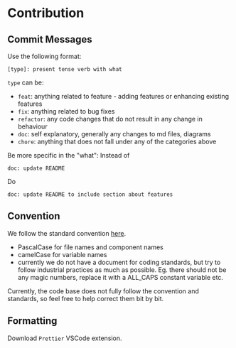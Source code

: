 # Contribution

## Commit Messages

Use the following format:

```
[type]: present tense verb with what
```

`type` can be:

- `feat`: anything related to feature - adding features or enhancing existing features
- `fix`: anything related to bug fixes
- `refactor`: any code changes that do not result in any change in behaviour
- `doc`: self explanatory, generally any changes to md files, diagrams
- `chore`: anything that does not fall under any of the categories above

Be more specific in the "what":
Instead of

```
doc: update README
```

Do

```
doc: update README to include section about features
```

## Convention

We follow the standard convention [here](https://www.w3schools.com/js/js_conventions.asp).

- PascalCase for file names and component names
- camelCase for variable names
- currently we do not have a document for coding standards, but try to follow industrial practices as much as possible. Eg. there should not be any magic numbers, replace it with a ALL_CAPS constant variable etc.

Currently, the code base does not fully follow the convention and standards, so feel free to help correct them bit by bit.

## Formatting

Download `Prettier` VSCode extension.
